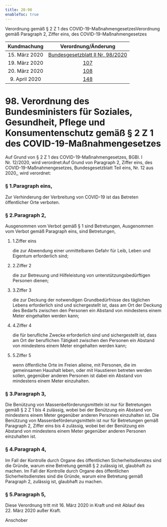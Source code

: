 ```yaml
---
title: 20-98
enableToc: true
---
```


Verordnung gemäß § 2 Z 1 des COVID-19-MaßnahmengesetzesVerordnung gemäß Paragraph 2, Ziffer eins, des COVID-19-Maßnahmengesetzes

| Kundmachung   | Verordnung/Änderung |
|:-------------:|:----------------:|
| 15. März 2020 | [Bundesgesetzblatt II Nr. 98/2020](https://www.ris.bka.gv.at/eli/bgbl/II/2020/98) |
| 19. März 2020 | [107](20-107.md) |
| 20. März 2020 | [108](20-108.md) |
| 9. April 2020 | [148](20-148.md) |

98\. Verordnung des Bundesministers für Soziales, Gesundheit, Pflege und Konsumentenschutz gemäß § 2 Z 1 des COVID-19-Maßnahmengesetzes
================================================================================================================================================================================================================================================================================================

Auf Grund von § 2 Z 1 des COVID-19-Maßnahmengesetzes, BGBl. I Nr. 12/2020, wird verordnet:Auf Grund von Paragraph 2, Ziffer eins, des COVID-19-Maßnahmengesetzes, Bundesgesetzblatt Teil eins, Nr. 12 aus 2020,, wird verordnet:

### § 1.Paragraph eins,

Zur Verhinderung der Verbreitung von COVID-19 ist das Betreten öffentlicher Orte verboten.

### § 2.Paragraph 2,

Ausgenommen vom Verbot gemäß § 1 sind Betretungen, Ausgenommen vom Verbot gemäß Paragraph eins, sind Betretungen,

1.  1.Ziffer eins
    
    die zur Abwendung einer unmittelbaren Gefahr für Leib, Leben und Eigentum erforderlich sind;
    
2.  2.Ziffer 2
    
    die zur Betreuung und Hilfeleistung von unterstützungsbedürftigen Personen dienen;
    
3.  3.Ziffer 3
    
    die zur Deckung der notwendigen Grundbedürfnisse des täglichen Lebens erforderlich sind und sichergestellt ist, dass am Ort der Deckung des Bedarfs zwischen den Personen ein Abstand von mindestens einem Meter eingehalten werden kann;
    
4.  4.Ziffer 4
    
    die für berufliche Zwecke erforderlich sind und sichergestellt ist, dass am Ort der beruflichen Tätigkeit zwischen den Personen ein Abstand von mindestens einem Meter eingehalten werden kann;
    
5.  5.Ziffer 5
    
    wenn öffentliche Orte im Freien alleine, mit Personen, die im gemeinsamen Haushalt leben, oder mit Haustieren betreten werden sollen, gegenüber anderen Personen ist dabei ein Abstand von mindestens einem Meter einzuhalten.
    

### § 3.Paragraph 3,

Die Benützung von Massenbeförderungsmitteln ist nur für Betretungen gemäß § 2 Z 1 bis 4 zulässig, wobei bei der Benützung ein Abstand von mindestens einem Meter gegenüber anderen Personen einzuhalten ist. Die Benützung von Massenbeförderungsmitteln ist nur für Betretungen gemäß Paragraph 2, Ziffer eins bis 4 zulässig, wobei bei der Benützung ein Abstand von mindestens einem Meter gegenüber anderen Personen einzuhalten ist.

### § 4.Paragraph 4,

Im Fall der Kontrolle durch Organe des öffentlichen Sicherheitsdienstes sind die Gründe, warum eine Betretung gemäß § 2 zulässig ist, glaubhaft zu machen. Im Fall der Kontrolle durch Organe des öffentlichen Sicherheitsdienstes sind die Gründe, warum eine Betretung gemäß Paragraph 2, zulässig ist, glaubhaft zu machen.

### § 5.Paragraph 5,

Diese Verordnung tritt mit 16. März 2020 in Kraft und mit Ablauf des 22. März 2020 außer Kraft.

Anschober